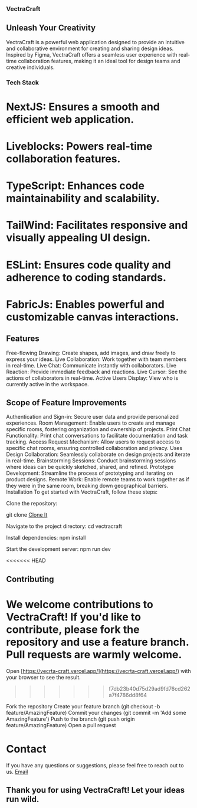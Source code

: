 ### VectraCraft

<!-- Open VectraCraft with [https://vecrta-craft.vercel.app/](https://vecrta-craft.vercel.app/) -->

## Unleash Your Creativity
VectraCraft is a powerful web application designed to provide an intuitive and collaborative environment for creating and sharing design ideas. Inspired by Figma, VectraCraft offers a seamless user experience with real-time collaboration features, making it an ideal tool for design teams and creative individuals.

### Tech Stack
# NextJS: Ensures a smooth and efficient web application.
# Liveblocks: Powers real-time collaboration features.
# TypeScript: Enhances code maintainability and scalability.
# TailWind: Facilitates responsive and visually appealing UI design.
# ESLint: Ensures code quality and adherence to coding standards.
# FabricJs: Enables powerful and customizable canvas interactions.


## Features
Free-flowing Drawing: Create shapes, add images, and draw freely to express your ideas.
Live Collaboration: Work together with team members in real-time.
Live Chat: Communicate instantly with collaborators.
Live Reaction: Provide immediate feedback and reactions.
Live Cursor: See the actions of collaborators in real-time.
Active Users Display: View who is currently active in the workspace.


## Scope of Feature Improvements
Authentication and Sign-in: Secure user data and provide personalized experiences.
Room Management: Enable users to create and manage specific rooms, fostering organization and ownership of projects.
Print Chat Functionality: Print chat conversations to facilitate documentation and task tracking.
Access Request Mechanism: Allow users to request access to specific chat rooms, ensuring controlled collaboration and privacy.
Uses
Design Collaboration: Seamlessly collaborate on design projects and iterate in real-time.
Brainstorming Sessions: Conduct brainstorming sessions where ideas can be quickly sketched, shared, and refined.
Prototype Development: Streamline the process of prototyping and iterating on product designs.
Remote Work: Enable remote teams to work together as if they were in the same room, breaking down geographical barriers.
Installation
To get started with VectraCraft, follow these steps:

Clone the repository:

git clone [Clone It](https://github.com/yourusername/vectracraft.git)

Navigate to the project directory:
cd vectracraft

Install dependencies:
npm install

Start the development server:
npm run dev

<<<<<<< HEAD
## Contributing
We welcome contributions to VectraCraft! If you'd like to contribute, please fork the repository and use a feature branch. Pull requests are warmly welcome.
=======
Open [https://vecrta-craft.vercel.app/](https://vecrta-craft.vercel.app/) with your browser to see the result.
>>>>>>> f7db23b40d75d29ad9fd76cd262a7f4786dd8f64

Fork the repository
Create your feature branch (git checkout -b feature/AmazingFeature)
Commit your changes (git commit -m 'Add some AmazingFeature')
Push to the branch (git push origin feature/AmazingFeature)
Open a pull request

# Contact
If you have any questions or suggestions, please feel free to reach out to us.
[Email](subhranilmondal2@gmail.com)

## Thank you for using VectraCraft! Let your ideas run wild.
